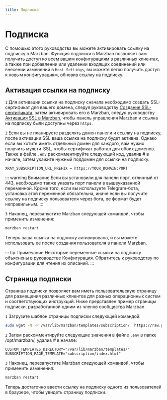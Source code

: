 ```yaml
---
title: Подписка
---
```



# Подписка

С помощью этого руководства вы можете активировать ссылку на подписку в Marzban. Функция подписки в Marzban позволяет вам получить доступ ко всем вашим конфигурациям в различных клиентах, а также при добавлении или удалении входящих соединений или внесении изменений в `Host Settings`, вы можете легко получить доступ к новым конфигурациям, обновив ссылку на подписку.

## Активация ссылки на подписку

`1` Для активации ссылки на подписку сначала необходимо создать SSL-сертификат для вашего домена, следуя руководству [Создание SSL-сертификата](https://gozargah.github.io/marzban/examples/issue-ssl-certificate), затем активировать его в Marzban, следуя руководству [Активация SSL в Marzban](https://gozargah.github.io/marzban/examples/marzban-ssl), чтобы панель управления Marzban и ссылка на подписку были доступны через `https`.

`2` Если вы не планируете разделять домен панели и ссылку на подписку, после активации SSL ваша ссылка на подписку будет активна. Однако если вы хотите иметь отдельный домен для каждого, вам нужно получить мульти-SSL, чтобы сертификат работал для обоих доменов. Также в файле `.env` раскомментируйте следующий код, удалив # в начале, затем укажите нужный поддомен для ссылки на подписку.

```env
XRAY_SUBSCRIPTION_URL_PREFIX = https://YOUR_DOMAIN:PORT
```

::: warning Внимание 
Если вы установили для панели порт, отличный от 443, необходимо также указать порт панели в вышеуказанной переменной. Кроме того, если вы используете Telegram-бота, установка этой переменной обязательна, иначе если вы получите ссылку на подписку пользователя через бота, ее формат будет неправильным.
:::

`3` Наконец, перезапустите Marzban следующей командой, чтобы применить изменения:

```bash
marzban restart
```

Теперь ваша ссылка на подписку активирована, и вы можете использовать ее после создания пользователя в панели Marzban.

::: tip Примечание 
Некоторые переменные ссылки на подписку объяснены в руководстве [Конфигурация](https://gozargah.github.io/marzban/docs/configuration). Обратитесь к руководству по конфигурации для чтения их описаний.
:::

## Страница подписки

Страница подписки позволяет вам иметь пользовательскую страницу для размещения различных клиентов для разных операционных систем и соответствующих инструкций. Ниже представлен пример страницы подписки, разработанной одним из членов сообщества Marzban.

`1` Загрузите шаблон страницы подписки следующей командой:

```bash
sudo wget -N -P /var/lib/marzban/templates/subscription/  https://raw.githubusercontent.com/x0sina/marzban-sub/main/index.html
```

`2` Затем раскомментируйте следующие значения в файле `.env` в папке /opt/marzban/, удалив # в начале:

```env
CUSTOM_TEMPLATES_DIRECTORY="/var/lib/marzban/templates/"
SUBSCRIPTION_PAGE_TEMPLATE="subscription/index.html"
```

`3` Наконец, перезапустите Marzban следующей командой, чтобы применить изменения:

```bash
marzban restart
```

Теперь достаточно ввести ссылку на подписку одного из пользователей в браузере, чтобы увидеть страницу подписки. 